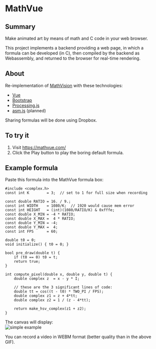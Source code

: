 # MathVue

## Summary

Make animated art by means of math and C code in your web browser.

This project implements a backend providing a web page, in which a formula can be developed (in C),
then compiled by the backend as Webassembly, and returned to the browser for real-time rendering.

## About
Re-implementation of [MathVision](https://github.com/pbauermeister/MathVision) with these technologies:
- [Vue](https://vuejs.org/)
- [Bootstrap](https://getbootstrap.com/)
- [Processing.js](http://processingjs.org/)
- [asm.js](http://asmjs.org/) (planned)

Sharing formulas will be done using Dropbox.

## To try it
1. Visit https://mathvue.com/
2. Click the Play button to play the boring default formula.

## Example formula
Paste this formula into the MathVue formula box:
```
#include <complex.h>
const int K        = 3;  // set to 1 for full size when recording

const double RATIO = 16. / 9.;
const int WIDTH    = 1080/K;  // 1920 would cause mem error
const int HEIGHT   = (int)(1080/RATIO/K) & 0xfffe;
const double X_MIN = -4 * RATIO;
const double X_MAX =  4 * RATIO;
const double Y_MIN = -4;
const double Y_MAX =  4;
const int FPS      = 60;

double t0 = 0;
void initialize() { t0 = 0; }

bool pre_draw(double t) {
    if (t0 == 0) t0 = t;
    return true;
}

int compute_pixel(double x, double y, double t) {
    double complex z  = x - y * I;

    // these are the 3 significant lines of code:
    double tt = cos((t - t0) * TWO_PI / FPS);
    double complex z1 = z + 4*tt;
    double complex z2 = 1 / (z - 4*tt);

    return make_hsv_complex(z1 + z2);
}
```
The canvas will display:  
![simple example](https://raw.githubusercontent.com/pbauermeister/MathVue/master/example.gif "Simple example")

You can record a video in WEBM format (better quality than in the above GIF).
